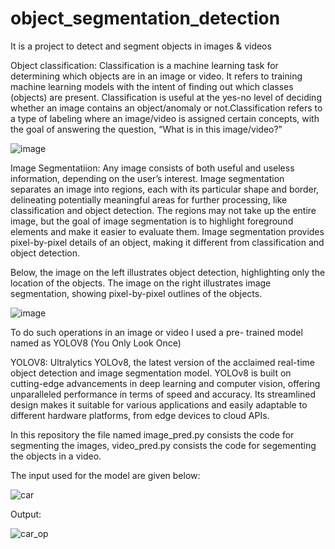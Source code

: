 # object_segmentation_detection
It is a project to detect and segment objects in images &amp; videos

Object classification:
Classification is a machine learning task for determining which objects are in an image or video. It refers to training machine learning models with the intent of finding out which classes (objects) are present. Classification is useful at the yes-no level of deciding whether an image contains an object/anomaly or not.Classification refers to a type of labeling where an image/video is assigned certain concepts, with the goal of answering the question, “What is in this image/video?”

![image](https://user-images.githubusercontent.com/105503752/230726328-a1b7a588-29e3-4528-9d67-7c31df539c64.png)


Image Segmentatiion:
Any image consists of both useful and useless information, depending on the user’s interest. Image segmentation separates an image into regions, each with its particular shape and border, delineating potentially meaningful areas for further processing, like classification and object detection. The regions may not take up the entire image, but the goal of image segmentation is to highlight foreground elements and make it easier to evaluate them. Image segmentation provides pixel-by-pixel details of an object, making it different from classification and object detection.

Below, the image on the left illustrates object detection, highlighting only the location of the objects. The image on the right illustrates image segmentation, showing pixel-by-pixel outlines of the objects.

![image](https://user-images.githubusercontent.com/105503752/230726287-818cd770-5878-486f-bd99-b781ee71d881.png)

To do such operations in an image or video I used a pre- trained model named as YOLOV8 (You Only Look Once)

YOLOV8:
Ultralytics YOLOv8, the latest version of the acclaimed real-time object detection and image segmentation model. YOLOv8 is built on cutting-edge advancements in deep learning and computer vision, offering unparalleled performance in terms of speed and accuracy. Its streamlined design makes it suitable for various applications and easily adaptable to different hardware platforms, from edge devices to cloud APIs.

 In this repository the file named image_pred.py consists the code for segmenting the images, video_pred.py consists the code for segementing the objects in a video.
 
 The input used for the model are given below:
 
 ![car](https://user-images.githubusercontent.com/105503752/230726743-71ea2c8a-dfa8-46ed-8830-8fbdd9fc9090.jpg)
 
 Output: 
 
 ![car_op](https://user-images.githubusercontent.com/105503752/230726840-59c6659b-6388-44da-a898-1c757b3dc937.jpg)

 
 


